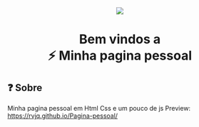 <div align=center>
  <img src="https://e7.pngegg.com/pngimages/585/981/png-clipart-html-js-and-css-logo-cascading-style-sheets-javascript-html-css3-jquery-logo-miscellaneous-text-thumbnail.png">
  <br>
  <h1>Bem vindos a<br><b>⚡ Minha pagina pessoal</b></h1>
</div>

## ❓ Sobre

Minha pagina pessoal em Html Css e um pouco de js
Preview: https://rvjq.github.io/Pagina-pessoal/
